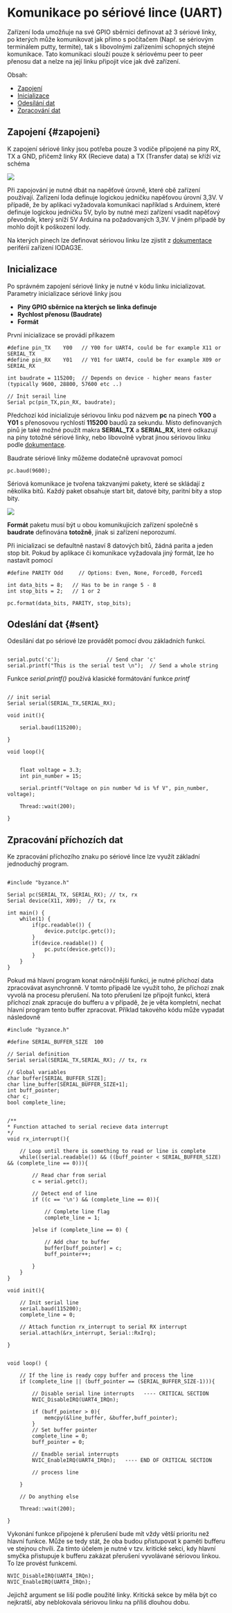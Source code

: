 # Komunikace po sériové lince \(UART\)

Zařízení Ioda umožňuje na své GPIO sběrnici definovat až 3 sériové linky, po kterých může komunikovat jak přímo s počítačem \(Např. se sériovým terminálem putty, termite\), tak s libovolnými zařízeními schopných stejné komunikace. Tato komunikaci slouží pouze k sériovému peer to peer přenosu dat a nelze na její linku připojit více jak dvě zařízení.

Obsah:

* [Zapojení](#zapojeni)
* [Inicializace](#inicializace)
* [Odesílání dat](#sent)
* [Zpracování dat](#zpracování-příchozích-dat)

## Zapojení {#zapojeni}

K zapojení sériové linky jsou potřeba pouze 3 vodiče připojené na piny RX, TX a GND, přičemž linky RX \(Recieve data\) a TX \(Transfer data\) se kříží viz schéma

![](/images/hardware/uart_bus.jpg)

Při zapojování je nutné dbát na napěťové úrovně, které obě zařízení používají. Zařízení Ioda definuje logickou jedničku napěťovou úrovní 3,3V. V případě, že by aplikaci vyžadovala komunikaci například s Arduinem, které definuje logickou jedničku 5V, bylo by nutné mezi zařízení vsadit napěťový převodník, který sníží 5V Arduina na požadovaných 3,3V. V jiném případě by mohlo dojít k poškození Iody.

Na kterých pinech lze definovat sériovou linku lze zjistit z [dokumentace](//articles/hardware/ioda/datasheet/iodag3e/rozhrani-a-periferie.md) periférií zařízení IODAG3E.

## Inicializace

Po správném zapojení sériové linky je nutné v kódu linku inicializovat. Parametry inicializace sériové linky jsou 

* **Piny GPIO sběrnice na kterých se linka definuje** 
* **Rychlost přenosu (Baudrate)**
* **Formát**

První inicializace se provádí příkazem

```
#define pin_TX    Y00   // Y00 for UART4, could be for example X11 or SERIAL_TX 
#define pin_RX    Y01   // Y01 for UART4, could be for example X09 or SERIAL_RX

int baudrate = 115200;  // Depends on device - higher means faster (typically 9600, 28800, 57600 etc ..)

// Init serail line
Serial pc(pin_TX,pin_RX, baudrate);

```

Předchozí kód inicializuje sériovou linku pod názvem **pc** na pinech **Y00** a **Y01** s přenosovou rychlostí **115200** baudů za sekundu. Místo definovaných pinů je také možné použít makra **SERIAL_TX** a **SERIAL_RX**, které odkazují na piny totožné sériové linky, nebo libovolně vybrat jinou sériovou linku podle [dokumentace](//articles/hardware/ioda/datasheet/iodag3e/rozhrani-a-periferie.md).

Baudrate sériové linky můžeme dodatečně upravovat pomocí 

```
pc.baud(9600);
```

Sériová komunikace je tvořena takzvanými pakety, které se skládají z několika bitů. Každý paket obsahuje start bit, datové bity, paritní bity a stop bity.  

![](/assets/UART-Packet.png)

**Formát** paketu musí být u obou komunikujících zařízení společně s **baudrate** definována **totožně**, jinak si zařízení neporozumí. 

Při inicializaci se defaultně nastaví 8 datových bitů, žádná parita a jeden stop bit. Pokud by aplikace či komunikace vyžadovala jiný formát, lze ho nastavit pomocí 


```
#define PARITY Odd     // Options: Even, None, Forced0, Forced1 

int data_bits = 8;   // Has to be in range 5 - 8 
int stop_bits = 2;   // 1 or 2

pc.format(data_bits, PARITY, stop_bits);
```

## Odeslání dat {#sent}

Odesílání dat po sériové lze provádět pomocí dvou základních funkcí.

```

serial.putc('c'); 				// Send char 'c'
serial.printf("This is the serial test \n");  // Send a whole string

```
Funkce _serial.printf()_ používá klasické formátování funkce _printf_ 



```

// init serial
Serial serial(SERIAL_TX,SERIAL_RX);

void init(){

	serial.baud(115200);

}

void loop(){

	
	float voltage = 3.3; 
	int pin_number = 15;
	
	serial.printf("Voltage on pin number %d is %f V", pin_number, voltage);	

	Thread::wait(200);

}

```




## Zpracování příchozích dat

Ke zpracování příchozího znaku po sériové lince lze využít základní jednoduchý program.  

```

#include "byzance.h"
 
Serial pc(SERIAL_TX, SERIAL_RX); // tx, rx
Serial device(X11, X09);  // tx, rx
 
int main() {
    while(1) {
        if(pc.readable()) {
            device.putc(pc.getc());
        }
        if(device.readable()) {
            pc.putc(device.getc());
        }
    }
}

```

Pokud má hlavní program konat náročnější funkci, je nutné příchozí data zpracovávat asynchronně. V tomto případě lze využít toho, že příchozí znak vyvolá na procesu přerušení. Na toto přerušení lze připojit funkci, která příchozí znak zpracuje do bufferu a v případě, že je věta kompletní, nechat hlavní program tento buffer zpracovat. Příklad takového kódu může vypadat následovně


```
#include "byzance.h"

#define SERIAL_BUFFER_SIZE  100

// Serial definition
Serial serial(SERIAL_TX,SERIAL_RX); // tx, rx

// Global variables
char buffer[SERIAL_BUFFER_SIZE];
char line_buffer[SERIAL_BUFFER_SIZE+1];
int buff_pointer;
char c;
bool complete_line;


/**
* Function attached to serial recieve data interrupt
*/
void rx_interrupt(){

	// Loop until there is something to read or line is complete
	while((serial.readable()) && ((buff_pointer < SERIAL_BUFFER_SIZE) && (complete_line == 0))){

		// Read char from serial
		c = serial.getc();
	
		// Detect end of line
		if ((c == '\n') && (complete_line == 0)){
			
			// Complete line flag
			complete_line = 1;

		}else if (complete_line == 0) {
			
			// Add char to buffer
			buffer[buff_pointer] = c;
			buff_pointer++;

		}
	}
}

void init(){
	
	// Init serial line
	serial.baud(115200);
	complete_line = 0;
	
	// Attach function rx_interrupt to serial RX interrupt 
	serial.attach(&rx_interrupt, Serial::RxIrq);

}


void loop() {

	// If the line is ready copy buffer and process the line
	if (complete_line || (buff_pointer == (SERIAL_BUFFER_SIZE-1))){

		// Disable serial line interrupts   ---- CRITICAL SECTION 
		NVIC_DisableIRQ(UART4_IRQn);

		if (buff_pointer > 0){
			memcpy(&line_buffer, &buffer,buff_pointer);
		}
		// Set buffer pointer
		complete_line = 0;
		buff_pointer = 0;

		// Enadble serial interrupts
		NVIC_EnableIRQ(UART4_IRQn);   ---- END OF CRITICAL SECTION 

		// process line
			
	}
	
	// Do anything else
	
	Thread::wait(200);

}

```

Vykonání funkce připojené k přerušení bude mít vždy větší prioritu než hlavní funkce. Může se tedy stát, že oba budou přistupovat k paměti bufferu ve stejnou chvíli. Za tímto účelem je nutné v tzv. kritické sekci, kdy hlavní smyčka přistupuje k bufferu zakázat přerušení vyvolávané sériovou linkou. To lze provést funkcemi.

```
NVIC_DisableIRQ(UART4_IRQn); 
NVIC_EnableIRQ(UART4_IRQn);
```

Jejichž argument se liší podle použité linky. Kritická sekce by měla být co nejkratší, aby neblokovala sériovou linku na příliš dlouhou dobu.











